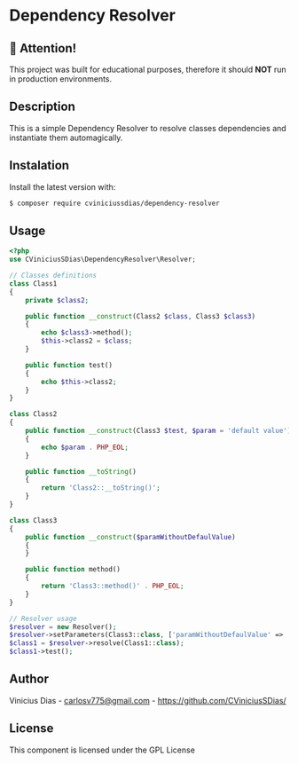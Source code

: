 # Dependency Resolver

## :stop_sign: Attention!

This project was built for educational purposes, therefore it should **NOT** run in production environments.

## Description

This is a simple Dependency Resolver to resolve classes dependencies and instantiate
them automagically.

## Instalation

Install the latest version with:

```bash
$ composer require cviniciussdias/dependency-resolver
```

## Usage

```php
<?php
use CViniciusSDias\DependencyResolver\Resolver;

// Classes definitions
class Class1
{
    private $class2;

    public function __construct(Class2 $class, Class3 $class3)
    {
        echo $class3->method();
        $this->class2 = $class;
    }

    public function test()
    {
        echo $this->class2;
    }
}

class Class2
{
    public function __construct(Class3 $test, $param = 'default value')
    {
        echo $param . PHP_EOL;
    }

    public function __toString()
    {
        return 'Class2::__toString()';
    }
}

class Class3
{
    public function __construct($paramWithoutDefaulValue)
    {
    }

    public function method()
    {
        return 'Class3::method()' . PHP_EOL;
    }
}

// Resolver usage
$resolver = new Resolver();
$resolver->setParameters(Class3::class, ['paramWithoutDefaulValue' => 'manual value']);
$class1 = $resolver->resolve(Class1::class);
$class1->test();

```

## Author
Vinicius Dias - carlosv775@gmail.com - https://github.com/CViniciusSDias/

## License
This component is licensed under the GPL License